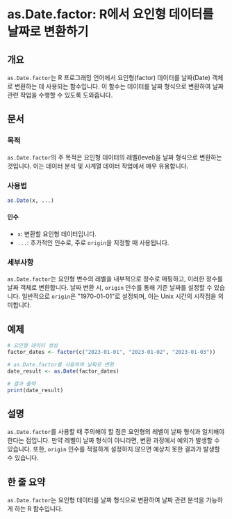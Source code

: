 <!--
Meta Description: # as.Date.factor: R에서 요인형 데이터를 날짜로 변환하기 ## 개요 `as.Date.factor`는 R 프로그래밍 언어에서 요인형(factor) 데이터를 날짜(Date) 객체로 변환하는 데 사용되는 함수입니다. 이 함수는 데이터를 날짜 형식으로 변환하여 ...
Meta Keywords: date, factor, 요인형, 데이터를, origin
-->

# as.Date.factor: R에서 요인형 데이터를 날짜로 변환하기

## 개요
`as.Date.factor`는 R 프로그래밍 언어에서 요인형(factor) 데이터를 날짜(Date) 객체로 변환하는 데 사용되는 함수입니다. 이 함수는 데이터를 날짜 형식으로 변환하여 날짜 관련 작업을 수행할 수 있도록 도와줍니다.

## 문서
### 목적
`as.Date.factor`의 주 목적은 요인형 데이터의 레벨(level)을 날짜 형식으로 변환하는 것입니다. 이는 데이터 분석 및 시계열 데이터 작업에서 매우 유용합니다.

### 사용법
```R
as.Date(x, ...)
```

#### 인수
- `x`: 변환할 요인형 데이터입니다.
- `...`: 추가적인 인수로, 주로 `origin`을 지정할 때 사용됩니다.

### 세부사항
`as.Date.factor`는 요인형 변수의 레벨을 내부적으로 정수로 매핑하고, 이러한 정수를 날짜 객체로 변환합니다. 날짜 변환 시, `origin` 인수를 통해 기준 날짜를 설정할 수 있습니다. 일반적으로 `origin`은 "1970-01-01"로 설정되며, 이는 Unix 시간의 시작점을 의미합니다. 

## 예제
```R
# 요인형 데이터 생성
factor_dates <- factor(c("2023-01-01", "2023-01-02", "2023-01-03"))

# as.Date.factor를 사용하여 날짜로 변환
date_result <- as.Date(factor_dates)

# 결과 출력
print(date_result)
```

## 설명
`as.Date.factor`를 사용할 때 주의해야 할 점은 요인형의 레벨이 날짜 형식과 일치해야 한다는 점입니다. 만약 레벨이 날짜 형식이 아니라면, 변환 과정에서 예외가 발생할 수 있습니다. 또한, `origin` 인수를 적절하게 설정하지 않으면 예상치 못한 결과가 발생할 수 있습니다.

## 한 줄 요약
`as.Date.factor`는 요인형 데이터를 날짜 형식으로 변환하여 날짜 관련 분석을 가능하게 하는 R 함수입니다.